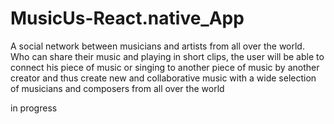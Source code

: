 # MusicUs-React.native_App
A social network between musicians and artists from all over the world. Who can share their music and playing in short clips, the user will be able to connect his piece of music or singing to another piece of music by another creator and thus create new and collaborative music with a wide selection of musicians and composers from all over the world


in progress
